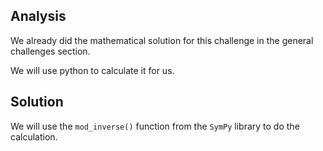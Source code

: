 ## Analysis
We already did the mathematical solution for this challenge in the general challenges section.

We will use python to calculate it for us.

## Solution
We will use the `mod_inverse()` function from the `SymPy` library to do the calculation.

